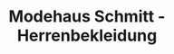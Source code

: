 ---
title: "Modehaus Schmitt - Herrenbekleidung"
url: /neustadt-an-der-weinstrasse/modehaus-schmitt-herrenbekleidung/
shop: Kleidung
---